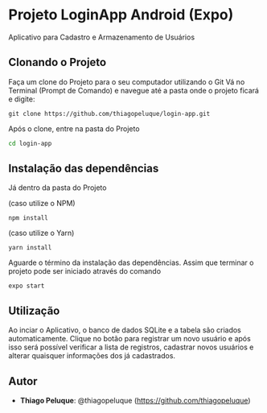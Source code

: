 # Projeto LoginApp Android (Expo)

Aplicativo para Cadastro e Armazenamento de Usuários

## Clonando o Projeto

Faça um clone do Projeto para o seu computador utilizando o Git
Vá no Terminal (Prompt de Comando) e navegue até a pasta onde o projeto ficará e digite:

```
git clone https://github.com/thiagopeluque/login-app.git
```

Após o clone, entre na pasta do Projeto
```bash
cd login-app
```

## Instalação das dependências
Já dentro da pasta do Projeto

(caso utilize o NPM)
```
npm install
```

(caso utilize o Yarn)
```
yarn install
```

Aguarde o término da instalação das dependências.
Assim que terminar o projeto pode ser iniciado através do comando
```
expo start
```

## Utilização
Ao inciar o Aplicativo, o banco de dados SQLite e a tabela são criados automaticamente. Clique no botão para registrar um novo usuário e após isso será possível verificar a lista de registros, cadastrar novos usuários e alterar quaisquer informações dos já cadastrados.

## Autor
* **Thiago Peluque**: @thiagopeluque (https://github.com/thiagopeluque)